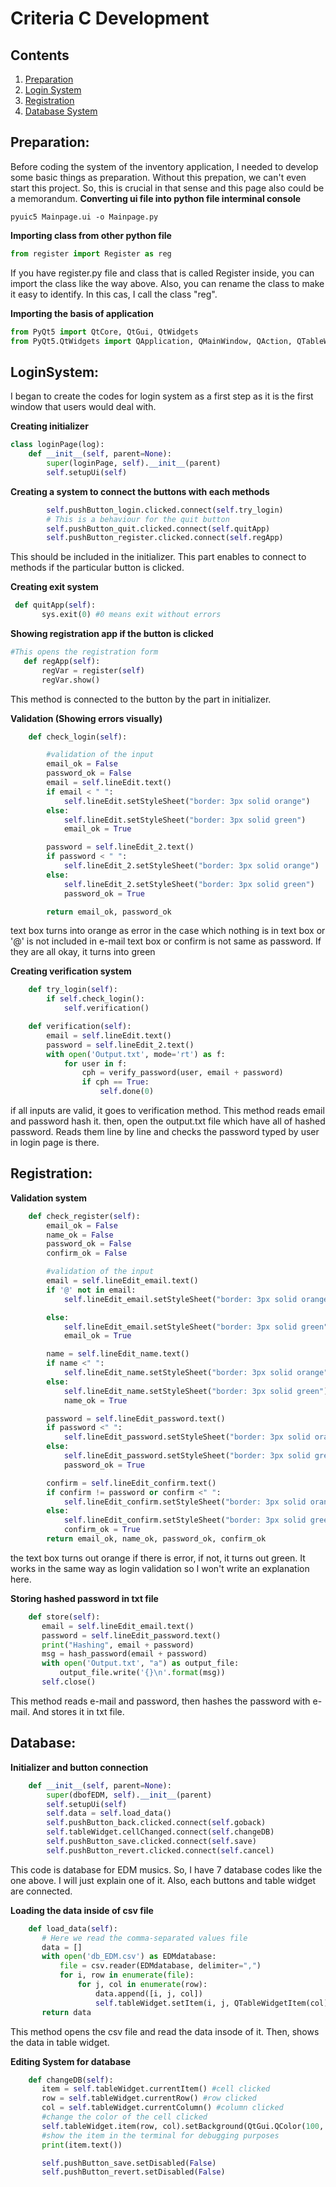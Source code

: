 # Criteria C Development #

Contents
-------------------
1. [Preparation](#preparation)
1. [Login System](#loginsystem)
1. [Registration](#registration)
1. [Database System](#database)


 Preparation:
 ----------
Before coding the system of the inventory application, I needed to develop some basic things as preparation.
Without this prepation, we can't even start this project. So, this is crucial in that sense and this page also could be a memorandum.
**Converting ui file into python file interminal console**
```
pyuic5 Mainpage.ui -o Mainpage.py
```
**Importing class from other python file**
```.py
from register import Register as reg
```
If you have register.py file and class that is called Register inside, you can import the class like the way above. Also, you can rename the class to make it easy to identify. In this cas, I call the class "reg".

**Importing the basis of application**
```.py
from PyQt5 import QtCore, QtGui, QtWidgets
from PyQt5.QtWidgets import QApplication, QMainWindow, QAction, QTableWidgetItem
```

 LoginSystem:
 --------------
I began to create the codes for login system as a first step as it is the first window that users would deal with.

**Creating initializer**
```.py
class loginPage(log):
    def __init__(self, parent=None):
        super(loginPage, self).__init__(parent)
        self.setupUi(self)
```
**Creating a system to connect the buttons with each methods**
```.py
        self.pushButton_login.clicked.connect(self.try_login)
        # This is a behaviour for the quit button
        self.pushButton_quit.clicked.connect(self.quitApp)
        self.pushButton_register.clicked.connect(self.regApp)
 ```
 This should be included in the initializer. This part enables to connect to methods if the particular button is clicked.
 
 **Creating exit system**
 ```.py
  def quitApp(self):
        sys.exit(0) #0 means exit without errors
 ```
 **Showing registration app if the button is clicked**
 ```.py
 #This opens the registration form
    def regApp(self):
        regVar = register(self)
        regVar.show()
```
This method is connected to the button by the part in initializer.
 
**Validation (Showing errors visually)**
```.py
    def check_login(self):

        #validation of the input
        email_ok = False
        password_ok = False
        email = self.lineEdit.text()
        if email < " ":
            self.lineEdit.setStyleSheet("border: 3px solid orange")
        else:
            self.lineEdit.setStyleSheet("border: 3px solid green")
            email_ok = True

        password = self.lineEdit_2.text()
        if password < " ":
            self.lineEdit_2.setStyleSheet("border: 3px solid orange")
        else:
            self.lineEdit_2.setStyleSheet("border: 3px solid green")
            password_ok = True

        return email_ok, password_ok
 ```
text box turns into orange as error in the case which nothing is in text box or '@' is not included in e-mail text box or confirm is not same as password. If they are all okay, it turns into green

**Creating verification system**
```.py
    def try_login(self):
        if self.check_login():
            self.verification()

    def verification(self):
        email = self.lineEdit.text()
        password = self.lineEdit_2.text()
        with open('Output.txt', mode='rt') as f:
            for user in f:
                cph = verify_password(user, email + password)
                if cph == True:
                    self.done(0)
 ```
 if all inputs are valid, it goes to verification method. This method reads email and password hash it. then, open the output.txt file which have all of hashed password. Reads them line by line and checks the password typed by user in login page is there.

 Registration:
 ----------------
**Validation system**
```.py
    def check_register(self):
        email_ok = False
        name_ok = False
        password_ok = False
        confirm_ok = False

        #validation of the input
        email = self.lineEdit_email.text()
        if '@' not in email:
            self.lineEdit_email.setStyleSheet("border: 3px solid orange")

        else:
            self.lineEdit_email.setStyleSheet("border: 3px solid green")
            email_ok = True

        name = self.lineEdit_name.text()
        if name <" ":
            self.lineEdit_name.setStyleSheet("border: 3px solid orange")
        else:
            self.lineEdit_name.setStyleSheet("border: 3px solid green")
            name_ok = True

        password = self.lineEdit_password.text()
        if password <" ":
            self.lineEdit_password.setStyleSheet("border: 3px solid orange")
        else:
            self.lineEdit_password.setStyleSheet("border: 3px solid green")
            password_ok = True

        confirm = self.lineEdit_confirm.text()
        if confirm != password or confirm <" ":
            self.lineEdit_confirm.setStyleSheet("border: 3px solid orange")
        else:
            self.lineEdit_confirm.setStyleSheet("border: 3px solid green")
            confirm_ok = True
        return email_ok, name_ok, password_ok, confirm_ok
 ```
 the text box turns out orange if there is error, if not, it turns out green. It works in the same way as login validation so I won't write an explanation here.
 
 **Storing hashed password in txt file**
 ```.py
     def store(self):
        email = self.lineEdit_email.text()
        password = self.lineEdit_password.text()
        print("Hashing", email + password)
        msg = hash_password(email + password)
        with open('Output.txt', "a") as output_file:
            output_file.write('{}\n'.format(msg))
        self.close()
```
This method reads e-mail and password, then hashes the password with e-mail. And stores it in txt file.

Database:
------------
**Initializer and button connection**
```.py
    def __init__(self, parent=None):
        super(dbofEDM, self).__init__(parent)
        self.setupUi(self)
        self.data = self.load_data()
        self.pushButton_back.clicked.connect(self.goback)
        self.tableWidget.cellChanged.connect(self.changeDB)
        self.pushButton_save.clicked.connect(self.save)
        self.pushButton_revert.clicked.connect(self.cancel)
 ```
 This code is database for EDM musics. So, I have 7 database codes like the one above. I will just explain one of it.
 Also, each buttons and table widget are connected.
 
 **Loading the data inside of csv file**
 ```.py
     def load_data(self):
        # Here we read the comma-separated values file
        data = []
        with open('db_EDM.csv') as EDMdatabase:
            file = csv.reader(EDMdatabase, delimiter=",")
            for i, row in enumerate(file):
                for j, col in enumerate(row):
                    data.append([i, j, col])
                    self.tableWidget.setItem(i, j, QTableWidgetItem(col))
        return data
 ```
 This method opens the csv file and read the data insode of it. Then, shows the data in table widget.
 
 **Editing System for database**
 ```.py
     def changeDB(self):
        item = self.tableWidget.currentItem() #cell clicked
        row = self.tableWidget.currentRow() #row clicked
        col = self.tableWidget.currentColumn() #column clicked
        #change the color of the cell clicked
        self.tableWidget.item(row, col).setBackground(QtGui.QColor(100, 100, 150))
        #show the item in the terminal for debugging purposes
        print(item.text())

        self.pushButton_save.setDisabled(False)
        self.pushButton_revert.setDisabled(False)
 ```
 
